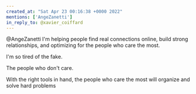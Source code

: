 ```yaml
---
created_at: "Sat Apr 23 00:16:38 +0000 2022"
mentions: ['AngeZanetti']
in_reply_to: @xavier_coiffard
---
```


@AngeZanetti I'm helping people find real connections online, build strong relationships, and optimizing for the people who care the most.

I'm so tired of the fake.

The people who don't care.

With the right tools in hand, the people who care the most will organize and solve hard problems